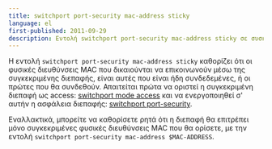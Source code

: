 ```yaml
---
title: switchport port-security mac-address sticky
language: el
first-published: 2011-09-29
description: Εντολή switchport port-security mac-address sticky σε συσκευές Cisco
---
```


Η εντολή `switchport port-security mac-address sticky` καθορίζει ότι οι φυσικές διευθύνσεις MAC που δικαιούνται να
επικοινωνούν μέσω της συγκεκριμένης διεπαφής, είναι αυτές που είναι ήδη συνδεδεμένες, ή οι πρώτες που θα συνδεθούν.
Απαιτείται πρώτα να οριστεί η συγκεκριμένη διεπαφή ως access:
[switchport mode access](/posts/cisco-switchport-mode-access/) 
και να ενεργοποιηθεί σ' αυτήν η ασφάλεια διεπαφής: [switchport port-security](/posts/cisco-switchport-port-security/). 

Εναλλακτικά, μπορείτε να καθορίσετε ρητά ότι η διεπαφή θα επιτρέπει μόνο συγκεκριμένες φυσικές διευθύνσεις MAC που θα
ορίσετε, με την εντολή `switchport port-security mac-address $MAC-ADDRESS`.
